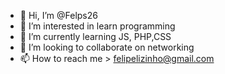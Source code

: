 - 👋 Hi, I’m @Felps26
- 👀 I’m interested in learn programming
- 🌱 I’m currently learning JS, PHP,CSS
- 💞️ I’m looking to collaborate on networking
- 📫 How to reach me > felipelizinho@gmail.com

<!---
Felps26/Felps26 is a ✨ special ✨ repository because its `README.md` (this file) appears on your GitHub profile.
You can click the Preview link to take a look at your changes.
--->
